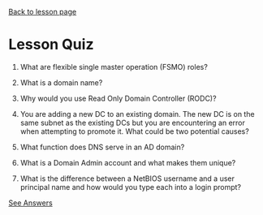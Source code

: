 [Back to lesson page](README.md)

# Lesson Quiz

1. What are flexible single master operation (FSMO) roles?

2. What is a domain name?

2. Why would you use Read Only Domain Controller (RODC)?

3. You are adding a new DC to an existing domain. The new DC is on the same subnet as the existing DCs but you are encountering an error when attempting to promote it. What could be two potential causes?

4. What function does DNS serve in an AD domain?

5. What is a Domain Admin account and what makes them unique?

7. What is the difference between a NetBIOS username and a user principal name and how would you type each into a login prompt?

[See Answers](solutions.md)